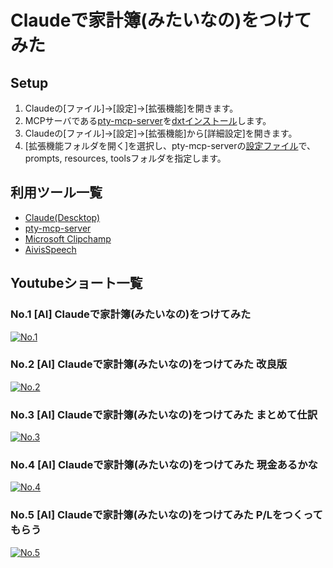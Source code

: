 # Claudeで家計簿(みたいなの)をつけてみた

## Setup
1. Claudeの[ファイル]→[設定]→[拡張機能]を開きます。
2. MCPサーバである[pty-mcp-server](https://github.com/phoityne/pty-mcp-server)を[dxtインストール](https://github.com/phoityne/pms-dxt)します。 
3. Claudeの[ファイル]→[設定]→[拡張機能]から[詳細設定]を開きます。
4. [拡張機能フォルダを開く]を選択し、pty-mcp-serverの[設定ファイル](https://github.com/phoityne/pms-missions/blob/main/0001_default-assets/pty-mcp-server.yaml)で、prompts, resources, toolsフォルダを指定します。

## 利用ツール一覧
- [Claude(Descktop)](https://claude.ai/download)
- [pty-mcp-server](https://github.com/phoityne/pty-mcp-server)
- [Microsoft Clipchamp](https://apps.microsoft.com/detail/9p1j8s7ccwwt?hl=ja-JP&gl=JP)
- [AivisSpeech](https://aivis-project.com/)

## Youtubeショート一覧
### No.1 [AI] Claudeで家計簿(みたいなの)をつけてみた

[![No.1](https://img.youtube.com/vi/1Gb_H-ES_bY/maxresdefault.jpg)](https://youtube.com/shorts/1Gb_H-ES_bY)

### No.2 [AI] Claudeで家計簿(みたいなの)をつけてみた 改良版

[![No.2](https://img.youtube.com/vi/wKDSnlEK1YU/maxresdefault.jpg)](https://youtube.com/shorts/wKDSnlEK1YU)

### No.3 [AI] Claudeで家計簿(みたいなの)をつけてみた まとめて仕訳

[![No.3](https://img.youtube.com/vi/zBnCXTHS7Ms/maxresdefault.jpg)](https://youtube.com/shorts/zBnCXTHS7Ms)

### No.4 [AI] Claudeで家計簿(みたいなの)をつけてみた 現金あるかな

[![No.4](https://img.youtube.com/vi/0_KedOvhN7I/maxresdefault.jpg)](https://youtube.com/shorts/0_KedOvhN7I)

### No.5 [AI] Claudeで家計簿(みたいなの)をつけてみた P/Lをつくってもらう

[![No.5](https://img.youtube.com/vi/cdI5DQN_nS8/maxresdefault.jpg)](https://youtube.com/shorts/cdI5DQN_nS8)

